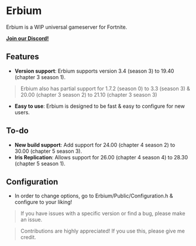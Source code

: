 # Erbium

Erbium is a WIP universal gameserver for Fortnite.

[**Join our Discord!**](https://discord.gg/WxNEGBxfKq)

## Features
- **Version support**: Erbium supports version 3.4 (season 3) to 19.40 (chapter 3 season 1).
> Erbium also has partial support for 1.7.2 (season 0) to 3.3 (season 3) & 20.00 (chapter 3 season 2) to 21.10 (chapter 3 season 3)
- **Easy to use**: Erbium is designed to be fast & easy to configure for new users.

## To-do
- **New build support**: Add support for 24.00 (chapter 4 season 2) to 30.00 (chapter 5 season 3).
- **Iris Replication**: Allows support for 26.00 (chapter 4 season 4) to 28.30 (chapter 5 season 1).

## Configuration
- In order to change options, go to Erbium/Public/Configuration.h & configure to your liking!

> If you have issues with a specific version or find a bug, please make an issue.

> Contributions are highly appreciated!
> If you use this, please give me credit.
